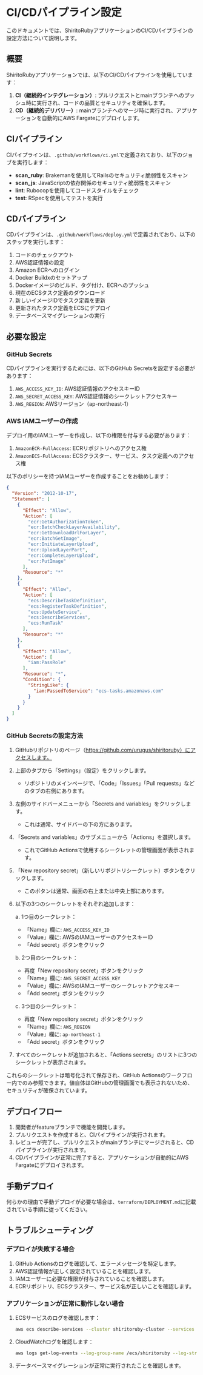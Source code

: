 # CI/CDパイプライン設定

このドキュメントでは、ShiritoRubyアプリケーションのCI/CDパイプラインの設定方法について説明します。

## 概要

ShiritoRubyアプリケーションでは、以下のCI/CDパイプラインを使用しています：

1. **CI（継続的インテグレーション）**: プルリクエストとmainブランチへのプッシュ時に実行され、コードの品質とセキュリティを確保します。
2. **CD（継続的デリバリー）**: mainブランチへのマージ時に実行され、アプリケーションを自動的にAWS Fargateにデプロイします。

## CIパイプライン

CIパイプラインは、`.github/workflows/ci.yml`で定義されており、以下のジョブを実行します：

- **scan_ruby**: Brakemanを使用してRailsのセキュリティ脆弱性をスキャン
- **scan_js**: JavaScriptの依存関係のセキュリティ脆弱性をスキャン
- **lint**: Rubocopを使用してコードスタイルをチェック
- **test**: RSpecを使用してテストを実行

## CDパイプライン

CDパイプラインは、`.github/workflows/deploy.yml`で定義されており、以下のステップを実行します：

1. コードのチェックアウト
2. AWS認証情報の設定
3. Amazon ECRへのログイン
4. Docker Buildxのセットアップ
5. Dockerイメージのビルド、タグ付け、ECRへのプッシュ
6. 現在のECSタスク定義のダウンロード
7. 新しいイメージIDでタスク定義を更新
8. 更新されたタスク定義をECSにデプロイ
9. データベースマイグレーションの実行

## 必要な設定

### GitHub Secrets

CDパイプラインを実行するためには、以下のGitHub Secretsを設定する必要があります：

1. `AWS_ACCESS_KEY_ID`: AWS認証情報のアクセスキーID
2. `AWS_SECRET_ACCESS_KEY`: AWS認証情報のシークレットアクセスキー
3. `AWS_REGION`: AWSリージョン（ap-northeast-1）

### AWS IAMユーザーの作成

デプロイ用のIAMユーザーを作成し、以下の権限を付与する必要があります：

1. `AmazonECR-FullAccess`: ECRリポジトリへのアクセス権
2. `AmazonECS-FullAccess`: ECSクラスター、サービス、タスク定義へのアクセス権

以下のポリシーを持つIAMユーザーを作成することをお勧めします：

```json
{
  "Version": "2012-10-17",
  "Statement": [
    {
      "Effect": "Allow",
      "Action": [
        "ecr:GetAuthorizationToken",
        "ecr:BatchCheckLayerAvailability",
        "ecr:GetDownloadUrlForLayer",
        "ecr:BatchGetImage",
        "ecr:InitiateLayerUpload",
        "ecr:UploadLayerPart",
        "ecr:CompleteLayerUpload",
        "ecr:PutImage"
      ],
      "Resource": "*"
    },
    {
      "Effect": "Allow",
      "Action": [
        "ecs:DescribeTaskDefinition",
        "ecs:RegisterTaskDefinition",
        "ecs:UpdateService",
        "ecs:DescribeServices",
        "ecs:RunTask"
      ],
      "Resource": "*"
    },
    {
      "Effect": "Allow",
      "Action": [
        "iam:PassRole"
      ],
      "Resource": "*",
      "Condition": {
        "StringLike": {
          "iam:PassedToService": "ecs-tasks.amazonaws.com"
        }
      }
    }
  ]
}
```

### GitHub Secretsの設定方法

1. GitHubリポジトリのページ（https://github.com/urugus/shiritoruby）にアクセスします。

2. 上部のタブから「Settings」（設定）をクリックします。
   - リポジトリのメインページで、「Code」「Issues」「Pull requests」などのタブの右側にあります。

3. 左側のサイドバーメニューから「Secrets and variables」をクリックします。
   - これは通常、サイドバーの下の方にあります。

4. 「Secrets and variables」のサブメニューから「Actions」を選択します。
   - これでGitHub Actionsで使用するシークレットの管理画面が表示されます。

5. 「New repository secret」（新しいリポジトリシークレット）ボタンをクリックします。
   - このボタンは通常、画面の右上または中央上部にあります。

6. 以下の3つのシークレットをそれぞれ追加します：
   
   a. 1つ目のシークレット：
   - 「Name」欄に: `AWS_ACCESS_KEY_ID`
   - 「Value」欄に: AWSのIAMユーザーのアクセスキーID
   - 「Add secret」ボタンをクリック

   b. 2つ目のシークレット：
   - 再度「New repository secret」ボタンをクリック
   - 「Name」欄に: `AWS_SECRET_ACCESS_KEY`
   - 「Value」欄に: AWSのIAMユーザーのシークレットアクセスキー
   - 「Add secret」ボタンをクリック

   c. 3つ目のシークレット：
   - 再度「New repository secret」ボタンをクリック
   - 「Name」欄に: `AWS_REGION`
   - 「Value」欄に: `ap-northeast-1`
   - 「Add secret」ボタンをクリック

7. すべてのシークレットが追加されると、「Actions secrets」のリストに3つのシークレットが表示されます。

これらのシークレットは暗号化されて保存され、GitHub Actionsのワークフロー内でのみ参照できます。値自体はGitHubの管理画面でも表示されないため、セキュリティが確保されています。

## デプロイフロー

1. 開発者がfeatureブランチで機能を開発します。
2. プルリクエストを作成すると、CIパイプラインが実行されます。
3. レビューが完了し、プルリクエストがmainブランチにマージされると、CDパイプラインが実行されます。
4. CDパイプラインが正常に完了すると、アプリケーションが自動的にAWS Fargateにデプロイされます。

## 手動デプロイ

何らかの理由で手動デプロイが必要な場合は、`terraform/DEPLOYMENT.md`に記載されている手順に従ってください。

## トラブルシューティング

### デプロイが失敗する場合

1. GitHub Actionsのログを確認して、エラーメッセージを特定します。
2. AWS認証情報が正しく設定されていることを確認します。
3. IAMユーザーに必要な権限が付与されていることを確認します。
4. ECRリポジトリ、ECSクラスター、サービス名が正しいことを確認します。

### アプリケーションが正常に動作しない場合

1. ECSサービスのログを確認します：
   ```bash
   aws ecs describe-services --cluster shiritoruby-cluster --services shiritoruby-service
   ```

2. CloudWatchログを確認します：
   ```bash
   aws logs get-log-events --log-group-name /ecs/shiritoruby --log-stream-name <ログストリーム名>
   ```

3. データベースマイグレーションが正常に実行されたことを確認します。